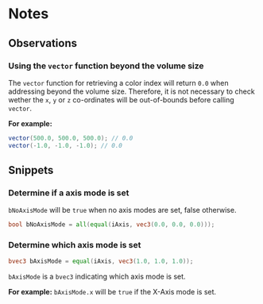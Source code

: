 # Notes

## Observations

### Using the `vector` function beyond the volume size

The `vector` function for retrieving a color index will return `0.0` when addressing beyond the volume size. Therefore, it is not necessary to check wether the `x`, `y` or `z` co-ordinates will be out-of-bounds before calling `vector`.

**For example:**

```glsl
vector(500.0, 500.0, 500.0); // 0.0
vector(-1.0, -1.0, -1.0); // 0.0
```

## Snippets

### Determine if a axis mode is set

`bNoAxisMode` will be `true` when no axis modes are set, false otherwise.

```glsl
bool bNoAxisMode = all(equal(iAxis, vec3(0.0, 0.0, 0.0)));
```

### Determine which axis mode is set

```glsl
bvec3 bAxisMode = equal(iAxis, vec3(1.0, 1.0, 1.0));
```

`bAxisMode` is a `bvec3` indicating which axis mode is set.

**For example:** `bAxisMode.x` will be `true` if the X-Axis mode is set.

